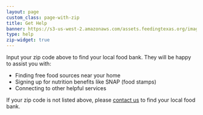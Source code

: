 ```yaml
---
layout: page
custom_class: page-with-zip
title: Get Help
banner: https://s3-us-west-2.amazonaws.com/assets.feedingtexas.org/images/banners/banner-01.jpg
type: help
zip-widget: true
---
```

Input your zip code above to find your local food bank. They will be happy to assist you with:

* Finding free food sources near your home 
* Signing up for nutrition benefits like SNAP (food stamps)
* Connecting to other helpful services

If your zip code is not listed above, please [contact us](about/contact.html) to find your local food bank.
